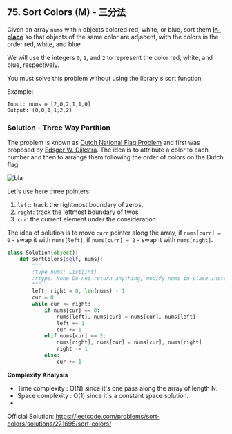 ## 75. Sort Colors (M) - 三分法

Given an array `nums` with `n` objects colored red, white, or blue, sort them **[in-place](https://en.wikipedia.org/wiki/In-place_algorithm)** so that objects of the same color are adjacent, with the colors in the order red, white, and blue.

We will use the integers `0`, `1`, and `2` to represent the color red, white, and blue, respectively.

You must solve this problem without using the library's sort function.

Example:

```
Input: nums = [2,0,2,1,1,0]
Output: [0,0,1,1,2,2]
```



### Solution - Three Way Partition 

The problem is known as [Dutch National Flag Problem](https://en.wikipedia.org/wiki/Dutch_national_flag_problem) and first was proposed by [Edsger W. Dijkstra](https://en.wikipedia.org/wiki/Edsger_W._Dijkstra). The idea is to attribute a color to each number and then to arrange them following the order of colors on the Dutch flag.

![bla](https://leetcode.com/problems/sort-colors/solutions/271695/Figures/75/first_pic2.png)

Let's use here three pointers:

1. `left`: track the rightmost boundary of zeros, 
2. `right`: track the leftmost boundary of twos
3. `cur`: the current element under the consideration. 

The idea of solution is to move `curr` pointer along the array, if `nums[curr] = 0` - swap it with `nums[left]`, if `nums[curr] = 2` - swap it with `nums[right]`.

```python
class Solution(object):
    def sortColors(self, nums):
        """
        :type nums: List[int]
        :rtype: None Do not return anything, modify nums in-place instead.
        """
        left, right = 0, len(nums) - 1
        cur = 0
        while cur <= right:
            if nums[cur] == 0:
                nums[left], nums[cur] = nums[cur], nums[left]
                left += 1
                cur += 1
            elif nums[cur] == 2:
                nums[right], nums[cur] = nums[cur], nums[right]
                right -= 1
            else:
                cur += 1
```

**Complexity Analysis**

- Time complexity : O(N) since it's one pass along the array of length N.
- Space complexity : O(1) since it's a constant space solution.
- 

Official Solution: https://leetcode.com/problems/sort-colors/solutions/271695/sort-colors/